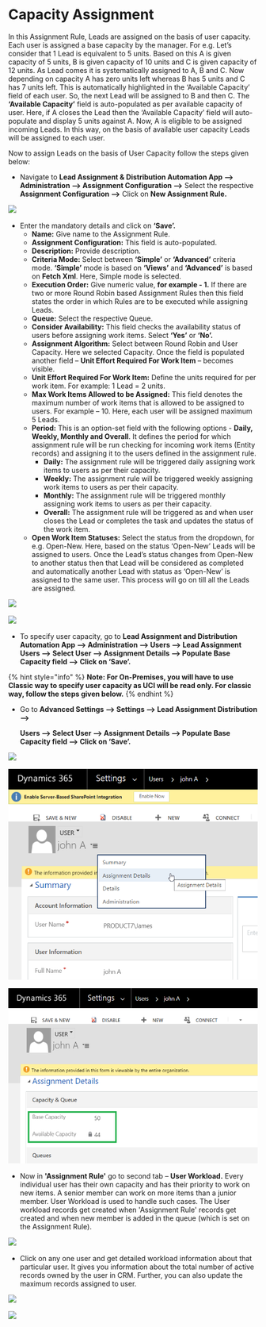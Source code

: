 # Capacity Assignment

In this Assignment Rule, Leads are assigned on the basis of user capacity. Each user is assigned a base capacity by the manager. For e.g. Let’s consider that 1 Lead is equivalent to 5 units. Based on this A is given capacity of 5 units, B is given capacity of 10 units and C is given capacity of 12 units. As Lead comes it is systematically assigned to A, B and C. Now depending on capacity A has zero units left whereas B has 5 units and C has 7 units left. This is automatically highlighted in the ‘Available Capacity’ field of each user. So, the next Lead will be assigned to B and then C. The **‘Available Capacity’** field is auto-populated as per available capacity of user. Here, if A closes the Lead then the ‘Available Capacity’ field will auto-populate and display 5 units against A. Now, A is eligible to be assigned incoming Leads. In this way, on the basis of available user capacity Leads will be assigned to each user.

Now to assign Leads on the basis of User Capacity follow the steps given below:

* Navigate to **Lead Assignment & Distribution Automation App --> Administration --> Assignment Configuration -->** Select the respective **Assignment Configuration -->** Click on **New Assignment Rule.**

![](<../../.gitbook/assets/Round Robin\_1.png>)

* Enter the mandatory details and click on **‘Save’.**
  * **Name:** Give name to the Assignment Rule.&#x20;
  * **Assignment Configuration:** This field is auto-populated.&#x20;
  * **Description:** Provide description.&#x20;
  * **Criteria Mode:** Select between **‘Simple’** or **‘Advanced’** criteria mode. **‘Simple’** mode is based on **‘Views’** and **‘Advanced’** is based on **Fetch Xml**. Here, Simple mode is selected.&#x20;
  * **Execution Order:** Give numeric value, **for example - 1.** If there are two or more Round Robin based Assignment Rules then this field states the order in which Rules are to be executed while assigning Leads.&#x20;
  * **Queue:** Select the respective Queue.&#x20;
  * **Consider Availability:** This field checks the availability status of users before assigning work items. Select **‘Yes’** or **‘No’.**
  * **Assignment Algorithm:** Select between Round Robin and User Capacity. Here we selected Capacity. Once the field is populated another field – **Unit Effort Required For Work Item** – becomes visible.&#x20;
  * **Unit Effort Required For Work Item:** Define the units required for per work item. For example: 1 Lead = 2 units.&#x20;
  * **Max Work Items Allowed to be Assigned:** This field denotes the maximum number of work items that is allowed to be assigned to users. For example – 10. Here, each user will be assigned maximum 5 Leads.
  * **Period:** This is an option-set field with the following options - **Daily, Weekly, Monthly and Overall**. It defines the period for which assignment rule will be run checking for incoming work items (Entity records) and assigning it to the users defined in the assignment rule.
    * **Daily:** The assignment rule will be triggered daily assigning work items to users as per their capacity.&#x20;
    * **Weekly:** The assignment rule will be triggered weekly assigning work items to users as per their capacity.
    * **Monthly:** The assignment rule will be triggered monthly assigning work items to users as per their capacity.
    * **Overall:** The assignment rule will be triggered as and when user closes the Lead or completes the task and updates the status of the work item.
  * **Open Work Item Statuses:** Select the status from the dropdown, for e.g. Open-New. Here, based on the status ‘Open-New’ Leads will be assigned to users. Once the Lead’s status changes from Open-New to another status then that Lead will be considered as completed and automatically another Lead with status as ‘Open-New’ is assigned to the same user. This process will go on till all the Leads are assigned.

![](../../.gitbook/assets/Capacity\_1.png)

![](<../../.gitbook/assets/Capacity\_2 (1).png>)

* To specify user capacity, go to **Lead Assignment and Distribution Automation App --> Administration --> Users --> Lead Assignment Users --> Select User --> Assignment Details --> Populate Base Capacity field --> Click on ‘Save’.**

{% hint style="info" %}
**Note: For On-Premises, you will have to use Classic way to specify user capacity as UCI will be read only. For classic way, follow the steps given below.**
{% endhint %}

*   Go to **Advanced Settings --> Settings --> Lead Assignment Distribution -->**&#x20;

    **Users --> Select User --> Assignment Details --> Populate Base Capacity field --> Click on ‘Save’.**

![](<../../.gitbook/assets/User workload\_2.png>)

![](<../../.gitbook/assets/image (46).png>)

![](<../../.gitbook/assets/image (164).png>)

* Now in **'Assignment Rule'** go to second tab – **User Workload.** Every individual user has their own capacity and has their priority to work on new items. A senior member can work on more items than a junior member. User Workload is used to handle such cases. The User workload records get created when 'Assignment Rule' records get created and when new member is added in the queue (which is set on the Assignment Rule).

![](<../../.gitbook/assets/Capacity\_5 (1).png>)

* Click on any one user and get detailed workload information about that particular user. It gives you information about the total number of active records owned by the user in CRM. Further, you can also update the maximum records assigned to user.

![](<../../.gitbook/assets/Capacity\_6 (1).png>)

![](../../.gitbook/assets/Capacity\_7.png)

####
